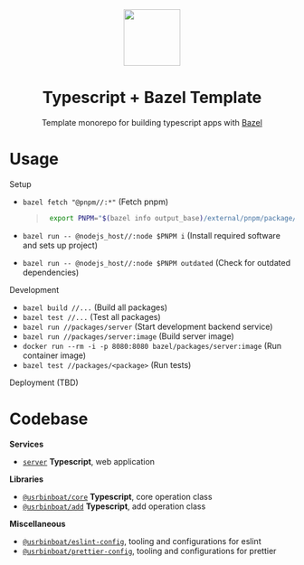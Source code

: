 <div align="center">
  <a href="https://github.com/pedrobarco/typescript-bazel-template">
    <img width="100px" height="auto" src="https://blog.bazel.build/images/bazel-icon.svg" />
  </a>
  <br>
  <h1>Typescript + Bazel Template</h1>
  <p>
    Template monorepo for building typescript apps with <a href="https://bazel.build">Bazel</a>
  </p>
</div>

# Usage

Setup

- `bazel fetch "@pnpm//:*"` (Fetch pnpm)

  > ```bash
  >  export PNPM="$(bazel info output_base)/external/pnpm/package/bin/pnpm.cjs"
  > ```

- `bazel run -- @nodejs_host//:node $PNPM i` (Install required software and sets up project)
- `bazel run -- @nodejs_host//:node $PNPM outdated` (Check for outdated dependencies)

Development

- `bazel build //...` (Build all packages)
- `bazel test //...` (Test all packages)
- `bazel run //packages/server` (Start development backend service)
- `bazel run //packages/server:image` (Build server image)
- `docker run --rm -i -p 8080:8080 bazel/packages/server:image` (Run container image)
- `bazel test //packages/<package>` (Run tests)

Deployment (TBD)

# Codebase

**Services**

- [`server`](packages/server) **Typescript**, web application

**Libraries**

- [`@usrbinboat/core`](packages/core) **Typescript**, core operation class
- [`@usrbinboat/add`](packages/add) **Typescript**, add operation class

**Miscellaneous**

- [`@usrbinboat/eslint-config`](packages/eslint-config), tooling and configurations for eslint
- [`@usrbinboat/prettier-config`](packages/prettier-config), tooling and configurations for prettier
